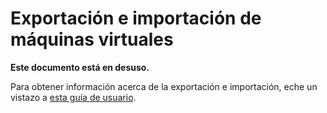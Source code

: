 # Exportación e importación de máquinas virtuales

**Este documento está en desuso.**

Para obtener información acerca de la exportación e importación, eche un vistazo a [esta guía de usuario](../user_guide/export_import.md).




